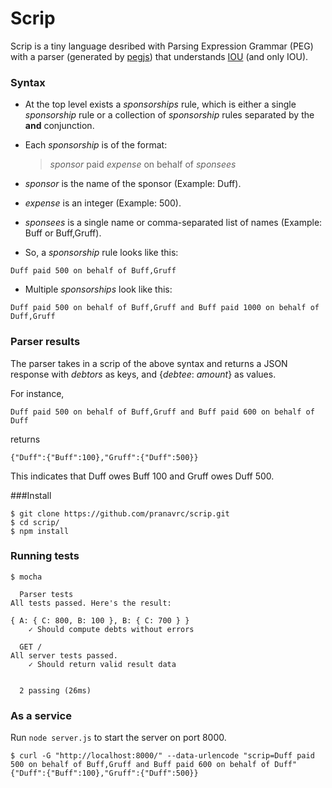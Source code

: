 # Scrip

Scrip is a tiny language desribed with Parsing Expression Grammar (PEG) with a parser (generated by [pegjs](http://pegjs.org)) that understands [IOU](http://en.wikipedia.org/wiki/IOU) (and only IOU).

### Syntax

- At the top level exists a *sponsorships* rule, which is either a single *sponsorship* rule or a collection of *sponsorship* rules separated by the **and** conjunction.
- Each *sponsorship* is of the format:

  > *sponsor* paid *expense* on behalf of *sponsees*

- *sponsor* is the name of the sponsor (Example: Duff).

- *expense* is an integer (Example: 500).

- *sponsees* is a single name or comma-separated list of names (Example: Buff or Buff,Gruff).

- So, a *sponsorship* rule looks like this:
```
Duff paid 500 on behalf of Buff,Gruff
```
- Multiple *sponsorships* look like this:
```
Duff paid 500 on behalf of Buff,Gruff and Buff paid 1000 on behalf of Duff,Gruff
```

### Parser results

The parser takes in a scrip of the above syntax and returns a JSON response with *debtors* as keys, and {*debtee*: *amount*} as values.

For instance,
```
Duff paid 500 on behalf of Buff,Gruff and Buff paid 600 on behalf of Duff
```
returns
```
{"Duff":{"Buff":100},"Gruff":{"Duff":500}}
```
This indicates that Duff owes Buff 100 and Gruff owes Duff 500.

###Install

```
$ git clone https://github.com/pranavrc/scrip.git
$ cd scrip/
$ npm install
```

### Running tests

```
$ mocha

  Parser tests
All tests passed. Here's the result: 

{ A: { C: 800, B: 100 }, B: { C: 700 } }
    ✓ Should compute debts without errors

  GET /
All server tests passed.
    ✓ Should return valid result data


  2 passing (26ms)

```

### As a service

Run `node server.js` to start the server on port 8000.

```
$ curl -G "http://localhost:8000/" --data-urlencode "scrip=Duff paid 500 on behalf of Buff,Gruff and Buff paid 600 on behalf of Duff"
{"Duff":{"Buff":100},"Gruff":{"Duff":500}}
```
